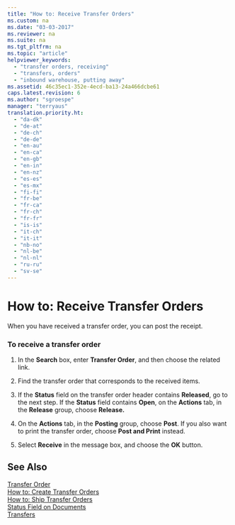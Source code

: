 ```yaml
---
title: "How to: Receive Transfer Orders"
ms.custom: na
ms.date: "03-03-2017"
ms.reviewer: na
ms.suite: na
ms.tgt_pltfrm: na
ms.topic: "article"
helpviewer_keywords: 
  - "transfer orders, receiving"
  - "transfers, orders"
  - "inbound warehouse, putting away"
ms.assetid: 46c35ec1-352e-4ecd-ba13-24a466dcbe61
caps.latest.revision: 6
ms.author: "sgroespe"
manager: "terryaus"
translation.priority.ht: 
  - "da-dk"
  - "de-at"
  - "de-ch"
  - "de-de"
  - "en-au"
  - "en-ca"
  - "en-gb"
  - "en-in"
  - "en-nz"
  - "es-es"
  - "es-mx"
  - "fi-fi"
  - "fr-be"
  - "fr-ca"
  - "fr-ch"
  - "fr-fr"
  - "is-is"
  - "it-ch"
  - "it-it"
  - "nb-no"
  - "nl-be"
  - "nl-nl"
  - "ru-ru"
  - "sv-se"
---
```

# How to: Receive Transfer Orders
When you have received a transfer order, you can post the receipt.  
  
### To receive a transfer order  
  
1.  In the **Search** box, enter **Transfer Order**, and then choose the related link.  
  
2.  Find the transfer order that corresponds to the received items.  
  
3.  If the **Status** field on the transfer order header contains **Released**, go to the next step. If the **Status** field contains **Open**, on the **Actions** tab, in the **Release** group, choose **Release.**  
  
4.  On the **Actions** tab, in the **Posting** group, choose **Post**. If you also want to print the transfer order, choose **Post and Print** instead.  
  
5.  Select **Receive** in the message box, and choose the **OK** button.  
  
## See Also  
 [Transfer Order](../Topic/\($%20N_5740%20Transfer%20Order%20$\).md)   
 [How to: Create Transfer Orders](../DesignAndEngineering/how-to-create-transfer-orders.md)   
 [How to: Ship Transfer Orders](../DesignAndEngineering/how-to-ship-transfer-orders.md)   
 [Status Field on Documents](../DesignAndEngineering/status-field-on-documents.md)   
 [Transfers](../DesignAndEngineering/transfers.md)
